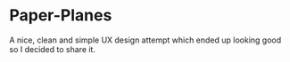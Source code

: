 Paper-Planes
============

A nice, clean and simple UX design attempt which ended up looking good so I decided to share it.

